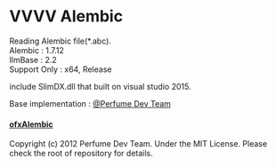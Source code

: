 # VVVV Alembic
Reading Alembic file(*.abc).  
Alembic : 1.7.12  
IlmBase : 2.2  
Support Only : x64, Release   

include SlimDX.dll that built on visual studio 2015.  

Base implementation : [@Perfume Dev Team](https://github.com/perfume-dev)  
#### [ofxAlembic](https://github.com/perfume-dev/ofxAlembic)  
Copyright (c) 2012 Perfume Dev Team. Under the MIT License. Please check the root of repository for details.